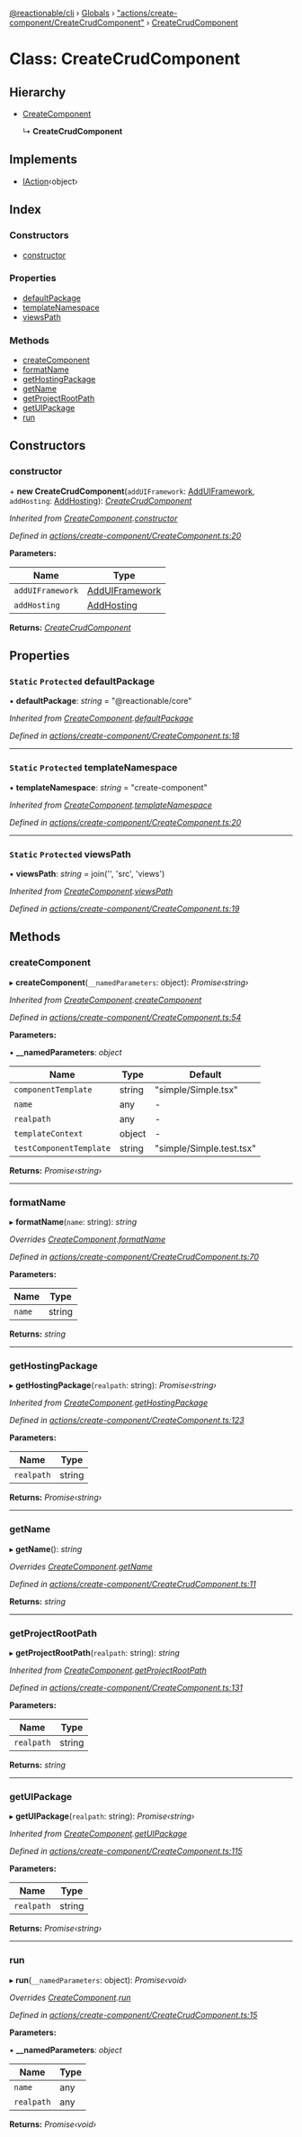[@reactionable/cli](../README.md) › [Globals](../globals.md) › ["actions/create-component/CreateCrudComponent"](../modules/_actions_create_component_createcrudcomponent_.md) › [CreateCrudComponent](_actions_create_component_createcrudcomponent_.createcrudcomponent.md)

# Class: CreateCrudComponent

## Hierarchy

* [CreateComponent](_actions_create_component_createcomponent_.createcomponent.md)

  ↳ **CreateCrudComponent**

## Implements

* [IAction](../interfaces/_actions_iaction_.iaction.md)‹object›

## Index

### Constructors

* [constructor](_actions_create_component_createcrudcomponent_.createcrudcomponent.md#constructor)

### Properties

* [defaultPackage](_actions_create_component_createcrudcomponent_.createcrudcomponent.md#static-protected-defaultpackage)
* [templateNamespace](_actions_create_component_createcrudcomponent_.createcrudcomponent.md#static-protected-templatenamespace)
* [viewsPath](_actions_create_component_createcrudcomponent_.createcrudcomponent.md#static-protected-viewspath)

### Methods

* [createComponent](_actions_create_component_createcrudcomponent_.createcrudcomponent.md#createcomponent)
* [formatName](_actions_create_component_createcrudcomponent_.createcrudcomponent.md#formatname)
* [getHostingPackage](_actions_create_component_createcrudcomponent_.createcrudcomponent.md#gethostingpackage)
* [getName](_actions_create_component_createcrudcomponent_.createcrudcomponent.md#getname)
* [getProjectRootPath](_actions_create_component_createcrudcomponent_.createcrudcomponent.md#getprojectrootpath)
* [getUIPackage](_actions_create_component_createcrudcomponent_.createcrudcomponent.md#getuipackage)
* [run](_actions_create_component_createcrudcomponent_.createcrudcomponent.md#run)

## Constructors

###  constructor

\+ **new CreateCrudComponent**(`addUIFramework`: [AddUIFramework](_actions_add_ui_framework_adduiframework_.adduiframework.md), `addHosting`: [AddHosting](_actions_add_hosting_addhosting_.addhosting.md)): *[CreateCrudComponent](_actions_create_component_createcrudcomponent_.createcrudcomponent.md)*

*Inherited from [CreateComponent](_actions_create_component_createcomponent_.createcomponent.md).[constructor](_actions_create_component_createcomponent_.createcomponent.md#constructor)*

*Defined in [actions/create-component/CreateComponent.ts:20](https://github.com/neilime/reactionable-cli/blob/86c13e3/src/actions/create-component/CreateComponent.ts#L20)*

**Parameters:**

Name | Type |
------ | ------ |
`addUIFramework` | [AddUIFramework](_actions_add_ui_framework_adduiframework_.adduiframework.md) |
`addHosting` | [AddHosting](_actions_add_hosting_addhosting_.addhosting.md) |

**Returns:** *[CreateCrudComponent](_actions_create_component_createcrudcomponent_.createcrudcomponent.md)*

## Properties

### `Static` `Protected` defaultPackage

▪ **defaultPackage**: *string* = "@reactionable/core"

*Inherited from [CreateComponent](_actions_create_component_createcomponent_.createcomponent.md).[defaultPackage](_actions_create_component_createcomponent_.createcomponent.md#static-protected-defaultpackage)*

*Defined in [actions/create-component/CreateComponent.ts:18](https://github.com/neilime/reactionable-cli/blob/86c13e3/src/actions/create-component/CreateComponent.ts#L18)*

___

### `Static` `Protected` templateNamespace

▪ **templateNamespace**: *string* = "create-component"

*Inherited from [CreateComponent](_actions_create_component_createcomponent_.createcomponent.md).[templateNamespace](_actions_create_component_createcomponent_.createcomponent.md#static-protected-templatenamespace)*

*Defined in [actions/create-component/CreateComponent.ts:20](https://github.com/neilime/reactionable-cli/blob/86c13e3/src/actions/create-component/CreateComponent.ts#L20)*

___

### `Static` `Protected` viewsPath

▪ **viewsPath**: *string* = join('', 'src', 'views')

*Inherited from [CreateComponent](_actions_create_component_createcomponent_.createcomponent.md).[viewsPath](_actions_create_component_createcomponent_.createcomponent.md#static-protected-viewspath)*

*Defined in [actions/create-component/CreateComponent.ts:19](https://github.com/neilime/reactionable-cli/blob/86c13e3/src/actions/create-component/CreateComponent.ts#L19)*

## Methods

###  createComponent

▸ **createComponent**(`__namedParameters`: object): *Promise‹string›*

*Inherited from [CreateComponent](_actions_create_component_createcomponent_.createcomponent.md).[createComponent](_actions_create_component_createcomponent_.createcomponent.md#createcomponent)*

*Defined in [actions/create-component/CreateComponent.ts:54](https://github.com/neilime/reactionable-cli/blob/86c13e3/src/actions/create-component/CreateComponent.ts#L54)*

**Parameters:**

▪ **__namedParameters**: *object*

Name | Type | Default |
------ | ------ | ------ |
`componentTemplate` | string | "simple/Simple.tsx" |
`name` | any | - |
`realpath` | any | - |
`templateContext` | object | - |
`testComponentTemplate` | string | "simple/Simple.test.tsx" |

**Returns:** *Promise‹string›*

___

###  formatName

▸ **formatName**(`name`: string): *string*

*Overrides [CreateComponent](_actions_create_component_createcomponent_.createcomponent.md).[formatName](_actions_create_component_createcomponent_.createcomponent.md#formatname)*

*Defined in [actions/create-component/CreateCrudComponent.ts:70](https://github.com/neilime/reactionable-cli/blob/86c13e3/src/actions/create-component/CreateCrudComponent.ts#L70)*

**Parameters:**

Name | Type |
------ | ------ |
`name` | string |

**Returns:** *string*

___

###  getHostingPackage

▸ **getHostingPackage**(`realpath`: string): *Promise‹string›*

*Inherited from [CreateComponent](_actions_create_component_createcomponent_.createcomponent.md).[getHostingPackage](_actions_create_component_createcomponent_.createcomponent.md#gethostingpackage)*

*Defined in [actions/create-component/CreateComponent.ts:123](https://github.com/neilime/reactionable-cli/blob/86c13e3/src/actions/create-component/CreateComponent.ts#L123)*

**Parameters:**

Name | Type |
------ | ------ |
`realpath` | string |

**Returns:** *Promise‹string›*

___

###  getName

▸ **getName**(): *string*

*Overrides [CreateComponent](_actions_create_component_createcomponent_.createcomponent.md).[getName](_actions_create_component_createcomponent_.createcomponent.md#getname)*

*Defined in [actions/create-component/CreateCrudComponent.ts:11](https://github.com/neilime/reactionable-cli/blob/86c13e3/src/actions/create-component/CreateCrudComponent.ts#L11)*

**Returns:** *string*

___

###  getProjectRootPath

▸ **getProjectRootPath**(`realpath`: string): *string*

*Inherited from [CreateComponent](_actions_create_component_createcomponent_.createcomponent.md).[getProjectRootPath](_actions_create_component_createcomponent_.createcomponent.md#getprojectrootpath)*

*Defined in [actions/create-component/CreateComponent.ts:131](https://github.com/neilime/reactionable-cli/blob/86c13e3/src/actions/create-component/CreateComponent.ts#L131)*

**Parameters:**

Name | Type |
------ | ------ |
`realpath` | string |

**Returns:** *string*

___

###  getUIPackage

▸ **getUIPackage**(`realpath`: string): *Promise‹string›*

*Inherited from [CreateComponent](_actions_create_component_createcomponent_.createcomponent.md).[getUIPackage](_actions_create_component_createcomponent_.createcomponent.md#getuipackage)*

*Defined in [actions/create-component/CreateComponent.ts:115](https://github.com/neilime/reactionable-cli/blob/86c13e3/src/actions/create-component/CreateComponent.ts#L115)*

**Parameters:**

Name | Type |
------ | ------ |
`realpath` | string |

**Returns:** *Promise‹string›*

___

###  run

▸ **run**(`__namedParameters`: object): *Promise‹void›*

*Overrides [CreateComponent](_actions_create_component_createcomponent_.createcomponent.md).[run](_actions_create_component_createcomponent_.createcomponent.md#run)*

*Defined in [actions/create-component/CreateCrudComponent.ts:15](https://github.com/neilime/reactionable-cli/blob/86c13e3/src/actions/create-component/CreateCrudComponent.ts#L15)*

**Parameters:**

▪ **__namedParameters**: *object*

Name | Type |
------ | ------ |
`name` | any |
`realpath` | any |

**Returns:** *Promise‹void›*
